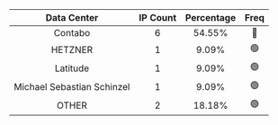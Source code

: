 | Data Center | IP Count | Percentage | Freq |
|:------------:|:--------:|:-----------:|:-----:|
| Contabo | 6 | 54.55% | 🔴 |
| HETZNER | 1 | 9.09% | 🟢 |
| Latitude | 1 | 9.09% | 🟢 |
| Michael Sebastian Schinzel | 1 | 9.09% | 🟢 |
| OTHER | 2 | 18.18% | 🟢 |